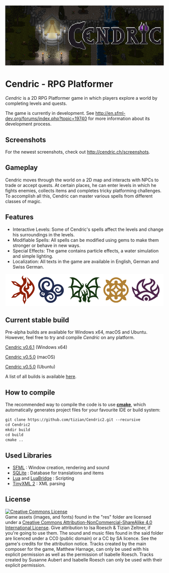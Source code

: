 ![cendric logo](images/logo.png)
# Cendric - RPG Platformer

*Cendric* is a 2D RPG Platformer game in which players explore a world by completing levels and quests.

The game is currently in development. See http://en.sfml-dev.org/forums/index.php?topic=19740 for more information about its development process.

## Screenshots

For the newest screenshots, check out http://cendric.ch/screenshots.

## Gameplay

Cendric moves through the world on a 2D map and interacts with NPCs to trade or accept quests. At certain places, he can enter levels in which he fights enemies, collects items and completes tricky platforming challenges. To accomplish all this, Cendric can master various spells from different classes of magic.

## Features

- Interactive Levels: Some of Cendric's spells affect the levels and change his surroundings in the levels.
- Modifiable Spells: All spells can be modified using gems to make them stronger or behave in new ways.
- Special Effects: The game contains particle effects, a water simulation and simple lighting.
- Localization: All texts in the game are available in English, German and Swiss German.

![cendric icons](images/icons.png)

## Current stable build

Pre-alpha builds are available for Windows x64, macOS and Ubuntu. However, feel free to try and compile *Cendric* on any platform.

[Cendric v0.6.1](https://github.com/tizian/Cendric2/releases/download/v0.6.0/Cendric_v0.6.1_win64.zip) (Windows x64)

[Cendric v0.5.0](https://github.com/tizian/Cendric2/releases/download/v0.5.0/Cendric_v0.5.0_mac.zip) (macOS)

[Cendric v0.5.0](https://github.com/tizian/Cendric2/releases/download/v0.5.0/Cendric_v0.5.0_ubuntu.tar.gz) (Ubuntu)


A list of all builds is available [here](https://github.com/tizian/Cendric2/releases).

## How to compile

The recommended way to compile the code is to use [**cmake**](https://cmake.org/), which automatically generates project files for your favourite IDE or build system:
```
git clone https://github.com/tizian/Cendric2.git --recursive
cd Cendric2
mkdir build
cd build
cmake ..
```

## Used Libraries

* [SFML](http://www.sfml-dev.org/) : Window creation, rendering and sound
* [SQLite](https://www.sqlite.org/) : Database for translations and items
* [Lua](http://www.lua.org/work/) and [LuaBridge](https://github.com/vinniefalco/LuaBridge) : Scripting
* [TinyXML 2](http://www.grinninglizard.com/tinyxml2/index.html) : XML parsing

## License

<a rel="license" href="http://creativecommons.org/licenses/by-nc-sa/4.0/"><img alt="Creative Commons License" style="border-width:0" src="https://i.creativecommons.org/l/by-nc-sa/4.0/88x31.png" /></a><br />Game assets (images, and fonts) found in the "res" folder are licensed under a <a rel="license" href="http://creativecommons.org/licenses/by-nc-sa/4.0/">Creative Commons Attribution-NonCommercial-ShareAlike 4.0 International License</a>. Give attribution to Isa Roesch & Tizian Zeltner, if you're going to use them. 
The sound and music files found in the said folder are licenced under a CC0 (public domain) or a CC by SA licence. See the game's credits for the attribution notice. 
Tracks created by the main composer for the game, Matthew Harnage, can only be used with his explicit permission as well as the permission of Isabelle Roesch.
Tracks created by Susanne Aubert and Isabelle Roesch can only be used with their explicit permission.

